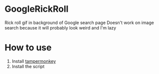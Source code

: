 # GoogleRickRoll
Rick roll gif in background of Google search page
Doesn't work on image search because it will probably look weird and I'm lazy
# How to use
1. Install [tampermonkey](https://www.tampermonkey.net/)
2. Install the script

